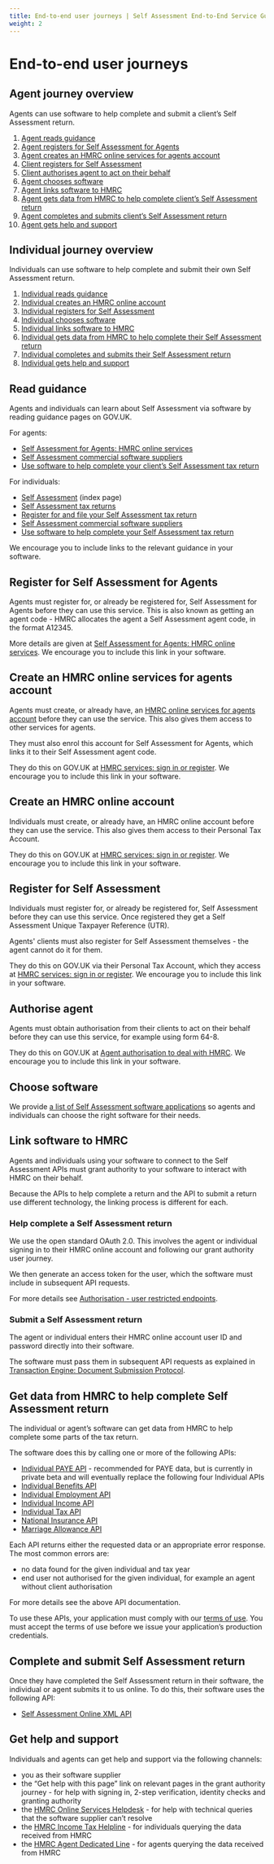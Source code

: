 ```yaml
---
title: End-to-end user journeys | Self Assessment End-to-End Service Guide
weight: 2
---
```


# End-to-end user journeys

## Agent journey overview 

Agents can use software to help complete and submit a client’s Self Assessment return.

1. [Agent reads guidance](#read-guidance)
2. [Agent registers for Self Assessment for Agents](#register-for-self-assessment-for-agents)
3. [Agent creates an HMRC online services for agents account](#create-an-hmrc-online-services-for-agents-account)
4. [Client registers for Self Assessment](#register-for-self-assessment)
5. [Client authorises agent to act on their behalf](#authorise-agent)
6. [Agent chooses software](#choose-software)
7. [Agent links software to HMRC](#link-software-to-hmrc)
8. [Agent gets data from HMRC to help complete client’s Self Assessment return](#get-data-from-hmrc-to-help-complete-self-assessment-return)
9. [Agent completes and submits client’s Self Assessment return](#complete-and-submit-self-assessment-return)
10. [Agent gets help and support](#get-help-and-support)


## Individual journey overview 

Individuals can use software to help complete and submit their own Self Assessment return.

1. [Individual reads guidance](#read-guidance)
2. [Individual creates an HMRC online account](#create-an-hmrc-online-account)
3. [Individual registers for Self Assessment](#register-for-self-assessment)
4. [Individual chooses software](#choose-software)
5. [Individual links software to HMRC](#link-software-to-hmrc)
6. [Individual gets data from HMRC to help complete their Self Assessment return](#get-data-from-hmrc-to-help-complete-self-assessment-return)
7. [Individual completes and submits their Self Assessment return](#complete-and-submit-self-assessment-return)
8. [Individual gets help and support](#get-help-and-support)


## Read guidance 

Agents and individuals can learn about Self Assessment via software by reading guidance pages on GOV.UK.

For agents:

* [Self Assessment for Agents: HMRC online services](https://www.gov.uk/guidance/self-assessment-for-agents-online-service)
* [Self Assessment commercial software suppliers](https://www.gov.uk/government/publications/self-assessment-commercial-software-suppliers)
* [Use software to help complete your client’s Self Assessment tax return](https://www.gov.uk/guidance/use-software-to-help-complete-your-clients-self-assessment-tax-return)

For individuals:

* [Self Assessment](https://www.gov.uk/topic/personal-tax/self-assessment) (index page)
* [Self Assessment tax returns](https://www.gov.uk/self-assessment-tax-returns)
* [Register for and file your Self Assessment tax return](https://www.gov.uk/log-in-file-self-assessment-tax-return)
* [Self Assessment commercial software suppliers](https://www.gov.uk/government/publications/self-assessment-commercial-software-suppliers)
* [Use software to help complete your Self Assessment tax return](https://www.gov.uk/guidance/use-software-to-help-complete-your-self-assessment-tax-return)

We encourage you to include links to the relevant guidance in your software.


## Register for Self Assessment for Agents

Agents must register for, or already be registered for, Self Assessment for Agents before they can use this service. This is also known as getting an agent code - HMRC allocates the agent a Self Assessment agent code, in the format A12345.

More details are given at [Self Assessment for Agents: HMRC online services](https://www.gov.uk/guidance/self-assessment-for-agents-online-service#how-to-get-an-agent-code). We encourage you to include this link in your software.


## Create an HMRC online services for agents account

Agents must create, or already have, an [HMRC online services for agents account](https://www.gov.uk/government/collections/hmrc-online-services-for-agents#HMRC-online-services-for-agents-account) before they can use the service. This also gives them access to other services for agents.

They must also enrol this account for Self Assessment for Agents, which links it to their Self Assessment agent code.

They do this on GOV.UK at [HMRC services: sign in or register](https://www.gov.uk/log-in-register-hmrc-online-services). We encourage you to include this link in your software.


## Create an HMRC online account

Individuals must create, or already have, an HMRC online account before they can use the service. This also gives them access to their Personal Tax Account.

They do this on GOV.UK at [HMRC services: sign in or register](https://www.gov.uk/log-in-register-hmrc-online-services). We encourage you to include this link in your software.


## Register for Self Assessment

Individuals must register for, or already be registered for, Self Assessment before they can use this service. Once registered they get a Self Assessment Unique Taxpayer Reference (UTR).

Agents' clients must also register for Self Assessment themselves - the agent cannot do it for them.

They do this on GOV.UK via their Personal Tax Account, which they access at [HMRC services: sign in or register](https://www.gov.uk/log-in-register-hmrc-online-services). We encourage you to include this link in your software.


## Authorise agent

Agents must obtain authorisation from their clients to act on their behalf before they can use this service, for example using form 64-8.

They do this on GOV.UK at [Agent authorisation to deal with HMRC](https://www.gov.uk/guidance/client-authorisation-an-overview). We encourage you to include this link in your software.


## Choose software

We provide [a list of Self Assessment software applications](https://www.gov.uk/government/publications/self-assessment-commercial-software-suppliers) so agents and individuals can choose the right software for their needs.


## Link software to HMRC

Agents and individuals using your software to connect to the Self Assessment APIs must grant authority to your software to interact with HMRC on their behalf.

Because the APIs to help complete a return and the API to submit a return use different technology, the linking process is different for each.

### Help complete a Self Assessment return

We use the open standard OAuth 2.0. This involves the agent or individual signing in to their HMRC online account and following our grant authority user journey.

We then generate an access token for the user, which the software must include in subsequent API requests.

For more details see [Authorisation - user restricted endpoints](https://developer.service.hmrc.gov.uk/api-documentation/docs/authorisation/user-restricted-endpoints).
 
### Submit a Self Assessment return

The agent or individual enters their HMRC online account user ID and password directly into their software.

The software must pass them in subsequent API requests as explained in [Transaction Engine: Document Submission Protocol](https://www.gov.uk/government/publications/transaction-engine-document-submission-protocol).


## Get data from HMRC to help complete Self Assessment return

The individual or agent’s software can get data from HMRC to help complete some parts of the tax return.

The software does this by calling one or more of the following APIs:

* [Individual PAYE API](https://developer.service.hmrc.gov.uk/api-documentation/docs/api/service/individuals-paye) - recommended for PAYE data, but is currently in private beta and will eventually replace the following four Individual APIs
* [Individual Benefits API](https://developer.service.hmrc.gov.uk/api-documentation/docs/api/service/individual-benefits)
* [Individual Employment API](https://developer.service.hmrc.gov.uk/api-documentation/docs/api/service/individual-employment)
* [Individual Income API](https://developer.service.hmrc.gov.uk/api-documentation/docs/api/service/individual-income)
* [Individual Tax API](https://developer.service.hmrc.gov.uk/api-documentation/docs/api/service/individual-tax)
* [National Insurance API](https://developer.service.hmrc.gov.uk/api-documentation/docs/api/service/national-insurance)
* [Marriage Allowance API](https://developer.service.hmrc.gov.uk/api-documentation/docs/api/service/marriage-allowance)

Each API returns either the requested data or an appropriate error response. The most common errors are:

* no data found for the given individual and tax year
* end user not authorised for the given individual, for example an agent without client authorisation

For more details see the above API documentation.

To use these APIs, your application must comply with our [terms of use](https://developer.service.hmrc.gov.uk/api-documentation/docs/terms-of-use). You must accept the terms of use before we issue your application’s production credentials.


## Complete and submit Self Assessment return

Once they have completed the Self Assessment return in their software, the individual or agent submits it to us online. To do this, their software uses the following API:

* [Self Assessment Online XML API](https://developer.service.hmrc.gov.uk/api-documentation/docs/api/xml/Self%20Assessment%20Online)


## Get help and support

Individuals and agents can get help and support via the following channels:

* you as their software supplier
* the “Get help with this page” link on relevant pages in the grant authority journey - for help with signing in, 2-step verification, identity checks and granting authority
* the [HMRC Online Services Helpdesk](https://www.gov.uk/government/organisations/hm-revenue-customs/contact/online-services-helpdesk) - for help with technical queries that the software supplier can’t resolve
* the [HMRC Income Tax Helpline](https://www.gov.uk/government/organisations/hm-revenue-customs/contact/income-tax-enquiries-for-individuals-pensioners-and-employees) - for individuals querying the data received from HMRC
* the [HMRC Agent Dedicated Line](https://www.gov.uk/government/organisations/hm-revenue-customs/contact/agent-dedicated-line-self-assessment-or-paye-for-individuals) - for agents querying the data received from HMRC
